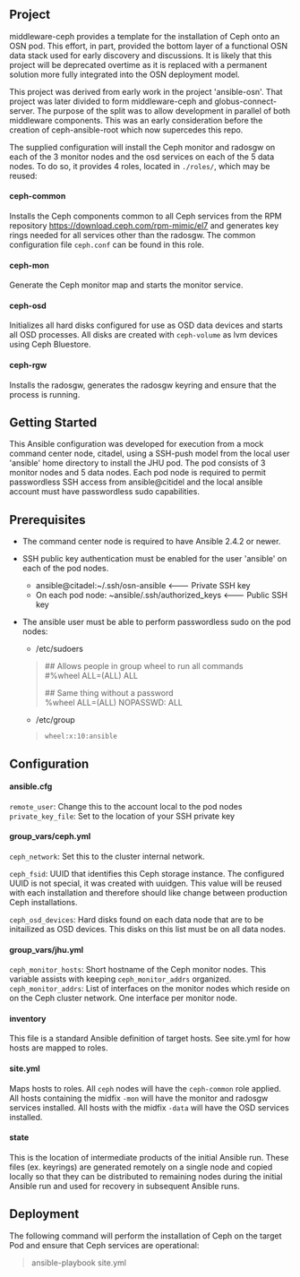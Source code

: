 ## Project
middleware-ceph provides a template for the installation of Ceph onto an OSN
pod. This effort, in part, provided the bottom layer of a functional OSN data
stack used for early discovery and discussions. It is likely that this project
will be deprecated overtime as it is replaced with a permanent solution more
fully integrated into the OSN deployment model.

This project was derived from early work in the project 'ansible-osn'. That
project was later divided to form middleware-ceph and globus-connect-server. The
purpose of the split was to allow development in parallel of both middleware
components. This was an early consideration before the creation of
ceph-ansible-root which now supercedes this repo.

The supplied configuration will install the Ceph monitor and radosgw on each of
the 3 monitor nodes and the osd services on each of the 5 data nodes. To do so,
it provides 4 roles, located in `./roles/`, which may be reused:  

#### ceph-common  
Installs the Ceph components common to all Ceph services from
the RPM repository https://download.ceph.com/rpm-mimic/el7 and generates key
rings needed for all services other than the radosgw. The common configuration
file `ceph.conf` can be found in this role.

#### ceph-mon  
Generate the Ceph monitor map and starts the monitor service.

#### ceph-osd  
Initializes all hard disks configured for use as OSD data devices
and starts all OSD processes. All disks are created with `ceph-volume` as
lvm devices using Ceph Bluestore.

#### ceph-rgw  
Installs the radosgw, generates the radosgw keyring and ensure
that the process is running.

## Getting Started
This Ansible configuration was developed for execution from a mock command
center node, citadel, using a SSH-push model from the local user 'ansible'
home directory to install the JHU pod. The pod consists of 3 monitor nodes
and 5 data nodes. Each pod node is required to permit passwordless SSH
access from ansible@citidel and the local ansible account must have
passwordless sudo capabilities.

## Prerequisites
* The command center node is required to have Ansible 2.4.2 or newer.
* SSH public key authentication must be enabled for the user 'ansible' on each
of the pod nodes.
  * ansible@citadel:~/.ssh/osn-ansible <--- Private SSH key
  * On each pod node: ~ansible/.ssh/authorized_keys <--- Public SSH key
* The ansible user must be able to perform passwordless sudo on the pod nodes:
  * /etc/sudoers

  > \#\# Allows people in group wheel to run all commands  
  > \#%wheel ALL=(ALL)       ALL
  >
  > \#\# Same thing without a password  
  > %wheel  ALL=(ALL)       NOPASSWD: ALL

  * /etc/group
  > `wheel:x:10:ansible`

## Configuration
#### ansible.cfg  
 `remote_user`:  Change this to the account local to the pod nodes  
 `private_key_file`: Set to the location of your SSH private key 

#### group_vars/ceph.yml  
 `ceph_network`: Set this to the cluster internal network.  

 `ceph_fsid`: UUID that identifies this Ceph storage instance. The configured
  UUID is not special, it was created with uuidgen. This value will be reused
  with each installation and therefore should like change between production
  Ceph installations.  

 `ceph_osd_devices`: Hard disks found on each data node that are to be
  initailized as OSD devices. This disks on this list must be on all data nodes.  

#### group_vars/jhu.yml  
 `ceph_monitor_hosts`: Short hostname of the Ceph monitor nodes. This variable
  assists with keeping `ceph_monitor_addrs` organized.
 `ceph_monitor_addrs`: List of interfaces on the monitor nodes which reside on
  on the Ceph cluster network. One interface per monitor node.

#### inventory  
  This file is a standard Ansible definition of target hosts. See site.yml for
  how hosts are mapped to roles.

#### site.yml  
  Maps hosts to roles. All `ceph` nodes will have the `ceph-common` role
  applied. All hosts containing the midfix `-mon` will have the monitor and
  radosgw services installed. All hosts with the midfix `-data` will have the
  OSD services installed.

#### state  
  This is the location of intermediate products of the initial Ansible run.
  These files (ex. keyrings) are generated remotely on a single node and 
  copied locally so that they can be distributed to remaining nodes during
  the initial Ansible run and used for recovery in subsequent Ansible runs.

## Deployment
  The following command will perform the installation of Ceph on the target Pod
  and ensure that Ceph services are operational:  

  > ansible-playbook site.yml

